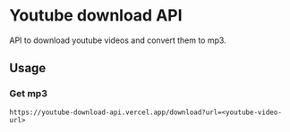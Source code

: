 # Youtube download API

API to download youtube videos and convert them to mp3.

## Usage

### Get mp3

`https://youtube-download-api.vercel.app/download?url=<youtube-video-url>`
